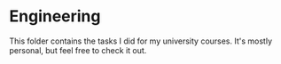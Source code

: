 # Engineering
This folder contains the tasks I did for my university courses. It's mostly personal, but feel free to check it out.

